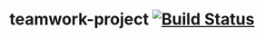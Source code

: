 # teamwork-project [![Build Status](https://travis-ci.com/eizodann/teamwork-project.svg?branch=develop)](https://travis-ci.com/eizodann/teamwork-project)
